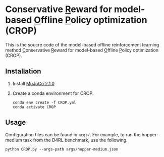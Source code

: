 # Conservative <u>R</u>eward for model-based <u>O</u>ffline <u>P</u>olicy optimization (CROP)

This is the soucre code of the model-based offline reinforcement learning method <u>C</u>onservative <u>R</u>eward for model-based <u>O</u>ffline <u>P</u>olicy optimization (CROP).

## Installation

1. Install [MuJoCo 2.1.0](https://mujoco.org/) 

2. Create a conda environment for CROP.
   
   ```
   conda env create -f CROP.yml
   conda activate CROP
   ```

## Usage

Configuration files can be found in `args/`. For example, to run the hopper-medium task from the D4RL benchmark, use the following.

```
python CROP.py --args-path args/hopper-medium.json
```
